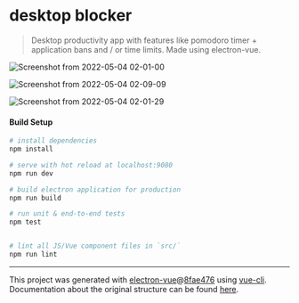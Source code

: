 # desktop blocker

> Desktop productivity app with features like pomodoro timer + application bans and / or time limits. Made using electron-vue.

![Screenshot from 2022-05-04 02-01-00](https://user-images.githubusercontent.com/11241733/166514823-abc4d95b-7d35-4c76-87fa-b0e7abae106b.png)

![Screenshot from 2022-05-04 02-09-09](https://user-images.githubusercontent.com/11241733/166515782-62f7d6ac-268e-4198-89c9-68488d22ed72.png)

![Screenshot from 2022-05-04 02-01-29](https://user-images.githubusercontent.com/11241733/166514840-c702841b-9e1e-4007-8987-4d8f81106b11.png)

#### Build Setup

``` bash
# install dependencies
npm install

# serve with hot reload at localhost:9080
npm run dev

# build electron application for production
npm run build

# run unit & end-to-end tests
npm test


# lint all JS/Vue component files in `src/`
npm run lint

```

---

This project was generated with [electron-vue](https://github.com/SimulatedGREG/electron-vue)@[8fae476](https://github.com/SimulatedGREG/electron-vue/tree/8fae4763e9d225d3691b627e83b9e09b56f6c935) using [vue-cli](https://github.com/vuejs/vue-cli). Documentation about the original structure can be found [here](https://simulatedgreg.gitbooks.io/electron-vue/content/index.html).
